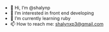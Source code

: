 - 👋 Hi, I’m @shalynp
- 👀 I’m interested in front end developing
- 🌱 I’m currently learning ruby
- 📫 How to reach me: shalynxp3@gmail.com

<!---
shalynp/shalynp is a ✨ special ✨ repository because its `README.md` (this file) appears on your GitHub profile.
You can click the Preview link to take a look at your changes.
--->
